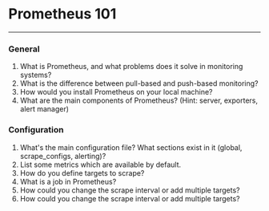 # Prometheus 101
---
### General
1. What is Prometheus, and what problems does it solve in monitoring systems?
1. What is the difference between pull-based and push-based monitoring?
1. How would you install Prometheus on your local machine?
1. What are the main components of Prometheus? (Hint: server, exporters, alert manager)

### Configuration
1. What's the main configuration file? What sections exist in it (global, scrape_configs, alerting)?
1. List some metrics which are available by default.
1. How do you define targets to scrape?
1. What is a job in Prometheus?
1. How could you change the scrape interval or add multiple targets?
1. How could you change the scrape interval or add multiple targets?
